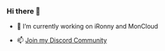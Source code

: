 ### Hi there 👋

- 🌱 I’m currently working on iRonny and MonCloud
      
- 📫 [Join my Discord Community](https://discord.com/invite/jfsPbgPMNt)
